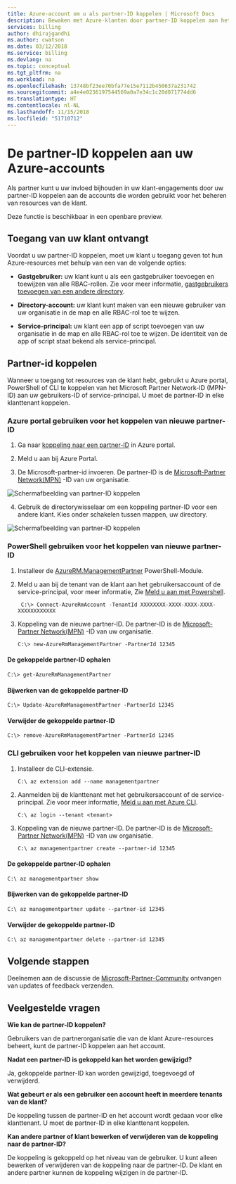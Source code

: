 ```yaml
---
title: Azure-account om u als partner-ID koppelen | Microsoft Docs
description: Bewaken met Azure-klanten door partner-ID koppelen aan het gebruikersaccount dat u gebruikt voor het beheren van resources van de klant bijhouden.
services: billing
author: dhirajgandhi
ms.author: cwatson
ms.date: 03/12/2018
ms.service: billing
ms.devlang: na
ms.topic: conceptual
ms.tgt_pltfrm: na
ms.workload: na
ms.openlocfilehash: 13748bf23ee70bfa77e15e7112b450637a231742
ms.sourcegitcommit: a4e4e0236197544569a0a7e34c1c20d071774dd6
ms.translationtype: HT
ms.contentlocale: nl-NL
ms.lasthandoff: 11/15/2018
ms.locfileid: "51710712"
---
```

# <a name="link-partner-id-to-your-azure-accounts"></a>De partner-ID koppelen aan uw Azure-accounts

Als partner kunt u uw invloed bijhouden in uw klant-engagements door uw partner-ID koppelen aan de accounts die worden gebruikt voor het beheren van resources van de klant.

Deze functie is beschikbaar in een openbare preview.

## <a name="get-access-from-your-customer"></a>Toegang van uw klant ontvangt

Voordat u uw partner-ID koppelen, moet uw klant u toegang geven tot hun Azure-resources met behulp van een van de volgende opties:

- **Gastgebruiker:** uw klant kunt u als een gastgebruiker toevoegen en toewijzen van alle RBAC-rollen. Zie voor meer informatie, [gastgebruikers toevoegen van een andere directory](https://docs.microsoft.com/azure/active-directory/active-directory-b2b-what-is-azure-ad-b2b).

- **Directory-account:** uw klant kunt maken van een nieuwe gebruiker van uw organisatie in de map en alle RBAC-rol toe te wijzen.

- **Service-principal:** uw klant een app of script toevoegen van uw organisatie in de map en alle RBAC-rol toe te wijzen. De identiteit van de app of script staat bekend als service-principal.

## <a name="link-partner-id"></a>Partner-id koppelen

Wanneer u toegang tot resources van de klant hebt, gebruikt u Azure portal, PowerShell of CLI te koppelen van het Microsoft Partner Network-ID (MPN-ID) aan uw gebruikers-ID of service-principal. U moet de partner-ID in elke klanttenant koppelen.

### <a name="use-azure-portal-to-link-new-partner-id"></a>Azure portal gebruiken voor het koppelen van nieuwe partner-ID

1. Ga naar [koppeling naar een partner-ID](https://portal.azure.com/#blade/Microsoft_Azure_Billing/managementpartnerblade) in Azure portal.

2. Meld u aan bij Azure Portal.

3. De Microsoft-partner-id invoeren. De partner-ID is de [Microsoft-Partner Network(MPN)](https://partner.microsoft.com/) -ID van uw organisatie.

  ![Schermafbeelding van partner-ID koppelen](./media/billing-link-partner-id/link-partner-ID.PNG)

4. Gebruik de directorywisselaar om een koppeling partner-ID voor een andere klant. Kies onder schakelen tussen mappen, uw directory.

  ![Schermafbeelding van partner-ID koppelen](./media/billing-link-partner-id/directory-switcher.png)

### <a name="use-powershell-to-link-new-partner-id"></a>PowerShell gebruiken voor het koppelen van nieuwe partner-ID

1. Installeer de [AzureRM.ManagementPartner](https://www.powershellgallery.com/packages/AzureRM.ManagementPartner) PowerShell-Module.

2. Meld u aan bij de tenant van de klant aan het gebruikersaccount of de service-principal, voor meer informatie, Zie [Meld u aan met Powershell](https://docs.microsoft.com/powershell/azure/authenticate-azureps?view=azurermps-5.2.0).
 
   ```azurepowershell-interactive
    C:\> Connect-AzureRmAccount -TenantId XXXXXXXX-XXXX-XXXX-XXXX-XXXXXXXXXXXX 
   ```


3. Koppeling van de nieuwe partner-ID. De partner-ID is de [Microsoft-Partner Network(MPN)](https://partner.microsoft.com/) -ID van uw organisatie.

    ```azurepowershell-interactive
    C:\> new-AzureRmManagementPartner -PartnerId 12345 
    ```

#### <a name="get-the-linked-partner-id"></a>De gekoppelde partner-ID ophalen
```azurepowershell-interactive
C:\> get-AzureRmManagementPartner 
```

#### <a name="update-the-linked-partner-id"></a>Bijwerken van de gekoppelde partner-ID
```azurepowershell-interactive
C:\> Update-AzureRmManagementPartner -PartnerId 12345 
```
#### <a name="delete-the-linked-partner-id"></a>Verwijder de gekoppelde partner-ID
```azurepowershell-interactive
C:\> remove-AzureRmManagementPartner -PartnerId 12345 
```

### <a name="use-cli-to-link-new-partner-id"></a>CLI gebruiken voor het koppelen van nieuwe partner-ID
1.  Installeer de CLI-extensie.

    ```azurecli-interactive
    C:\ az extension add --name managementpartner
    ``` 

2.  Aanmelden bij de klanttenant met het gebruikersaccount of de service-principal. Zie voor meer informatie, [Meld u aan met Azure CLI](https://docs.microsoft.com/cli/azure/authenticate-azure-cli?view=azure-cli-latest).

    ```azurecli-interactive
    C:\ az login --tenant <tenant>
    ``` 

3.  Koppeling van de nieuwe partner-ID. De partner-ID is de [Microsoft-Partner Network(MPN)](https://partner.microsoft.com/) -ID van uw organisatie.

     ```azurecli-interactive
     C:\ az managementpartner create --partner-id 12345
      ```  

#### <a name="get-the-linked-partner-id"></a>De gekoppelde partner-ID ophalen
```azurecli-interactive
C:\ az managementpartner show
``` 

#### <a name="update-the-linked-partner-id"></a>Bijwerken van de gekoppelde partner-ID
```azurecli-interactive
C:\ az managementpartner update --partner-id 12345
``` 

#### <a name="delete-the-linked-partner-id"></a>Verwijder de gekoppelde partner-ID
```azurecli-interactive
C:\ az managementpartner delete --partner-id 12345
``` 

## <a name="next-steps"></a>Volgende stappen

Deelnemen aan de discussie de [Microsoft-Partner-Community](https://aka.ms/PALdiscussion) ontvangen van updates of feedback verzenden.

## <a name="frequently-asked-questions"></a>Veelgestelde vragen

**Wie kan de partner-ID koppelen?**

Gebruikers van de partnerorganisatie die van de klant Azure-resources beheert, kunt de partner-ID koppelen aan het account.

**Nadat een partner-ID is gekoppeld kan het worden gewijzigd?**

Ja, gekoppelde partner-ID kan worden gewijzigd, toegevoegd of verwijderd.

**Wat gebeurt er als een gebruiker een account heeft in meerdere tenants van de klant?**

De koppeling tussen de partner-ID en het account wordt gedaan voor elke klanttenant.  U moet de partner-ID in elke klanttenant koppelen.

**Kan andere partner of klant bewerken of verwijderen van de koppeling naar de partner-ID?**

De koppeling is gekoppeld op het niveau van de gebruiker. U kunt alleen bewerken of verwijderen van de koppeling naar de partner-ID. De klant en andere partner kunnen de koppeling wijzigen in de partner-ID. 
